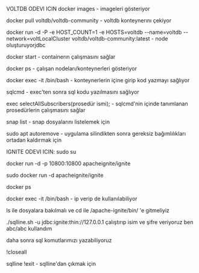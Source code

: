 VOLTDB ODEVI ICIN
docker images - imageleri gösteriyor

docker pull voltdb/voltdb-community - voltdb konteynerını çekiyor

docker run -d -P -e HOST_COUNT=1 -e HOSTS=voltdb --name=voltdb --network=voltLocalCluster voltdb/voltdb-community:latest - node oluşturuyorjdbc

docker start <container-name> - containerın çalışmasını sağlar 

docker ps - çalışan nodeları/konteynerleri gösteriyor

docker exec -it <container-id> /bin/bash - konteynerlerin içine girip kod yazmayı sağlıyor

sqlcmd - exec'ten sonra sql kodu yazılmasını sağlıyor

exec selectAllSubscribers(prosedür ismi); - sqlcmd'nin içinde tanımlanan prosedürlerin çalışmasını sağlar

snap list - snap dosyalarını listelemek için

sudo apt autoremove - uygulama silindikten sonra gereksiz bağımlılıkları ortadan kaldırmak için



IGNITE ODEVI ICIN:
sudo su

docker run -d -p 10800:10800 apacheignite/ignite

sudo docker run -d apacheignite/ignite

docker ps 

docker exec -it <ip> /bin/bash - ip verip de kullanılabiliyor

ls ile dosyalara bakılmalı ve cd ile /apache-ignite/bin/ 'e gitmeliyiz

./sqlline.sh -u jdbc:ignite:thin://127.0.0.1 çalıştırıp isim ve şifre veriyoruz ben abc/abc kullandım

daha sonra sql komutlarımızı yazabiliyoruz

!closeall

sqlline !exit - sqlline'dan çıkmak için
